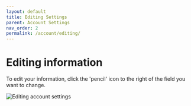 ```yaml
---
layout: default
title: Editing Settings
parent: Account Settings
nav_order: 2 
permalink: /account/editing/
---
```


# Editing information

To edit your information, click the 'pencil' icon to the right of the field you want to change.

![Editing account settings](../../gifs/.gif)